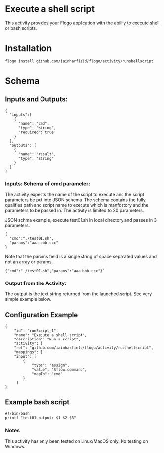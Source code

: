 # Execute a shell script
This activity provides your Flogo application with the ability to execute shell or bash scripts.

# Installation
```
flogo install github.com/iainharfield/flogo/activity/runshellscript
```

# Schema
## Inputs and Outputs:
```
{
  "inputs":[
    {
      "name": "cmd",
      "type": "string",
      "required": true
    }
  ],
  "outputs": [
    {
      "name": "result",
      "type": "string"
    }
  ]
}
```

### Inputs: Schema of cmd parameter:
The activity expects the name of the script to execute and the script parameters be put into JSON schema. The schema contains the fully qualifies path and script name to execute which is manfdatory and the parameters to be passed in.  The activity is limited to 20 parameters. 

JSON schma example, execute test01.sh in local directory and passes in 3 parameters.  
```
{
  "cmd":"./test01.sh",
  "params":"aaa bbb ccc"
}
```
Note that the params field is a single string of space separated values and not an array or params.
```
{"cmd":"./test01.sh","params":"aaa bbb ccc"}`
```
### Output from the Activity:
The output is the text string returned from the launched script. See very simple example below.

## Configuration Example
```
{
    "id": "runScript_1",
    "name": "Execute a shell script",
    "description": "Run a script",
    "activity": {
    "ref": "github.com/iainharfield/flogo/activity/runshellscript",
    "mappings": {
    "input": [
        {
            "type": "assign",
            "value": "$flow.command",
            "mapTo": "cmd"
        }
     ]
}
```
## Example bash script
```
#!/bin/bash
printf "test01 output: $1 $2 $3"
```

### Notes
This activity has only been tested on Linux/MacOS only.  No testing on Windows.

